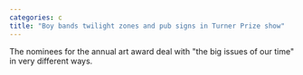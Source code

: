 ```yaml
---
categories: c
title: "Boy bands twilight zones and pub signs in Turner Prize show"
---
```

The nominees for the annual art award deal with "the big issues of our time" in very different ways.